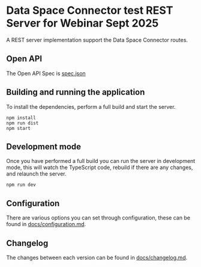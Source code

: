 # Data Space Connector test REST Server for Webinar Sept 2025

A REST server implementation support the Data Space Connector routes.

## Open API

The Open API Spec is [spec.json](./docs/open-api/spec.json)

## Building and running the application

To install the dependencies, perform a full build and start the server.

```shell
npm install
npm run dist
npm start
```

## Development mode

Once you have performed a full build you can run the server in development mode, this will watch the TypeScript code, rebuild if there are any changes, and relaunch the server.

```shell
npm run dev
```

## Configuration

There are various options you can set through configuration, these can be found in [docs/configuration.md](docs/configuration.md).

## Changelog

The changes between each version can be found in [docs/changelog.md](docs/changelog.md).
